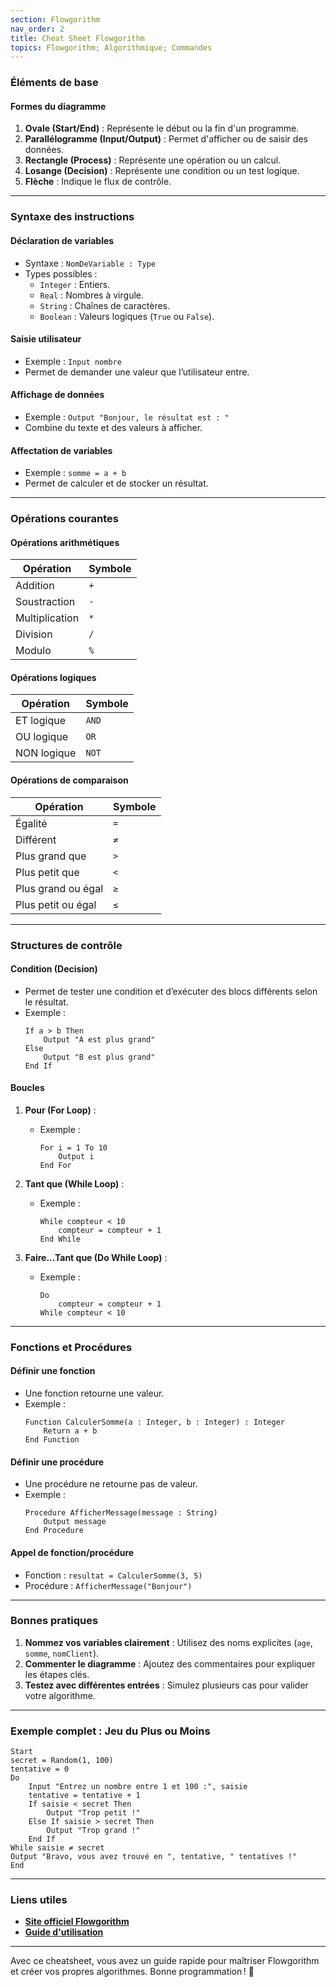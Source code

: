 ```yaml
---
section: Flowgorithm
nav_order: 2
title: Cheat Sheet Flowgorithm
topics: Flowgorithm; Algorithmique; Commandes
---
```


### **Éléments de base**

#### **Formes du diagramme**
1. **Ovale (Start/End)** : Représente le début ou la fin d'un programme.
2. **Parallélogramme (Input/Output)** : Permet d'afficher ou de saisir des données.
3. **Rectangle (Process)** : Représente une opération ou un calcul.
4. **Losange (Decision)** : Représente une condition ou un test logique.
5. **Flèche** : Indique le flux de contrôle.

---

### **Syntaxe des instructions**

#### **Déclaration de variables**
- Syntaxe : `NomDeVariable : Type`
- Types possibles :
  - `Integer` : Entiers.
  - `Real` : Nombres à virgule.
  - `String` : Chaînes de caractères.
  - `Boolean` : Valeurs logiques (`True` ou `False`).

#### **Saisie utilisateur**
- Exemple : `Input nombre`
- Permet de demander une valeur que l’utilisateur entre.

#### **Affichage de données**
- Exemple : `Output "Bonjour, le résultat est : "`
- Combine du texte et des valeurs à afficher.

#### **Affectation de variables**
- Exemple : `somme = a + b`
- Permet de calculer et de stocker un résultat.

---

### **Opérations courantes**

#### **Opérations arithmétiques**
| Opération    | Symbole |
|--------------|---------|
| Addition     | `+`     |
| Soustraction | `-`     |
| Multiplication | `*`   |
| Division     | `/`     |
| Modulo       | `%`     |

#### **Opérations logiques**
| Opération     | Symbole |
|---------------|---------|
| ET logique    | `AND`   |
| OU logique    | `OR`    |
| NON logique   | `NOT`   |

#### **Opérations de comparaison**
| Opération           | Symbole |
|---------------------|---------|
| Égalité            | `=`     |
| Différent           | `≠`     |
| Plus grand que      | `>`     |
| Plus petit que      | `<`     |
| Plus grand ou égal  | `≥`     |
| Plus petit ou égal  | `≤`     |

---

### **Structures de contrôle**

#### **Condition (Decision)**
- Permet de tester une condition et d’exécuter des blocs différents selon le résultat.
- Exemple :
  ```plaintext
  If a > b Then
      Output "A est plus grand"
  Else
      Output "B est plus grand"
  End If
  ```

#### **Boucles**
1. **Pour (For Loop)** :
   - Exemple :
     ```plaintext
     For i = 1 To 10
         Output i
     End For
     ```

2. **Tant que (While Loop)** :
   - Exemple :
     ```plaintext
     While compteur < 10
         compteur = compteur + 1
     End While
     ```

3. **Faire...Tant que (Do While Loop)** :
   - Exemple :
     ```plaintext
     Do
         compteur = compteur + 1
     While compteur < 10
     ```

---

### **Fonctions et Procédures**

#### **Définir une fonction**
- Une fonction retourne une valeur.
- Exemple :
  ```plaintext
  Function CalculerSomme(a : Integer, b : Integer) : Integer
      Return a + b
  End Function
  ```

#### **Définir une procédure**
- Une procédure ne retourne pas de valeur.
- Exemple :
  ```plaintext
  Procedure AfficherMessage(message : String)
      Output message
  End Procedure
  ```

#### **Appel de fonction/procédure**
- Fonction : `resultat = CalculerSomme(3, 5)`
- Procédure : `AfficherMessage("Bonjour")`

---

### **Bonnes pratiques**
1. **Nommez vos variables clairement** : Utilisez des noms explicites (`age`, `somme`, `nomClient`).
2. **Commenter le diagramme** : Ajoutez des commentaires pour expliquer les étapes clés.
3. **Testez avec différentes entrées** : Simulez plusieurs cas pour valider votre algorithme.

---

### **Exemple complet : Jeu du Plus ou Moins**

```plaintext
Start
secret = Random(1, 100)
tentative = 0
Do
    Input "Entrez un nombre entre 1 et 100 :", saisie
    tentative = tentative + 1
    If saisie < secret Then
        Output "Trop petit !"
    Else If saisie > secret Then
        Output "Trop grand !"
    End If
While saisie ≠ secret
Output "Bravo, vous avez trouvé en ", tentative, " tentatives !"
End
```

--- 

### **Liens utiles**
- **[Site officiel Flowgorithm](http://www.flowgorithm.org/)**
- **[Guide d'utilisation](http://www.flowgorithm.org/documentation.html)**

--- 

Avec ce cheatsheet, vous avez un guide rapide pour maîtriser Flowgorithm et créer vos propres algorithmes. Bonne programmation ! 🎉